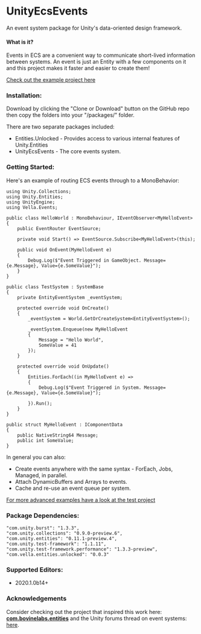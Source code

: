 
# UnityEcsEvents
An event system package for Unity's data-oriented design framework.

#### What is it?

Events in ECS are a convenient way to communicate short-lived information between systems. An event is just an Entity with a few components on it and this project makes it faster and easier to create them!

[Check out the example project here](https://github.com/jeffvella/UnityEcsEvents.Example)

### Installation:

Download by clicking the "Clone or Download" button on the GitHub repo then copy the folders into your "/packages/" folder.

There are two separate packages included:
- Entities.Unlocked - Provides access to various internal features of Unity.Entities
- UnityEcsEvents - The core events system.

### Getting Started:

Here's an example of routing ECS events through to a MonoBehavior:

    using Unity.Collections;
    using Unity.Entities;
    using UnityEngine;
    using Vella.Events;

    public class HelloWorld : MonoBehaviour, IEventObserver<MyHelloEvent>
    {
        public EventRouter EventSource;

        private void Start() => EventSource.Subscribe<MyHelloEvent>(this);

        public void OnEvent(MyHelloEvent e)
        {
            Debug.Log($"Event Triggered in GameObject. Message={e.Message}, Value={e.SomeValue}");
        }
    }

    public class TestSystem : SystemBase
    {
        private EntityEventSystem _eventSystem;

        protected override void OnCreate()
        {
            _eventSystem = World.GetOrCreateSystem<EntityEventSystem>();

            _eventSystem.Enqueue(new MyHelloEvent
            {
                Message = "Hello World",
                SomeValue = 41
            });
        }

        protected override void OnUpdate()
        {
            Entities.ForEach((in MyHelloEvent e) =>
            {
                Debug.Log($"Event Triggered in System. Message={e.Message}, Value={e.SomeValue}");

            }).Run();
        }
    }

    public struct MyHelloEvent : IComponentData
    {
        public NativeString64 Message;
        public int SomeValue;
    }


In general you can also:
 * Create events anywhere with the same syntax - ForEach, Jobs, Managed, in parallel.
 * Attach DynamicBuffers and Arrays to events.
 * Cache and re-use an event queue per system.

[For more advanced examples have a look at the test project](https://github.com/jeffvella/UnityEcsEvents.Example)

### Package Dependencies:

    "com.unity.burst": "1.3.3",
    "com.unity.collections": "0.9.0-preview.6",
    "com.unity.entities": "0.11.1-preview.4",
	"com.unity.test-framework": "1.1.11",
    "com.unity.test-framework.performance": "1.3.3-preview",
	"com.vella.entities.unlocked": "0.0.3"

### Supported Editors:

  * 2020.1.0b14+
 
### Acknowledgements

Consider checking out the project that inspired this work here:  **[com.bovinelabs.entities](https://github.com/tertle/com.bovinelabs.entities)** and the Unity forums thread on event systems: [here](https://forum.unity.com/threads/event-system.779711/#post-5677585).

